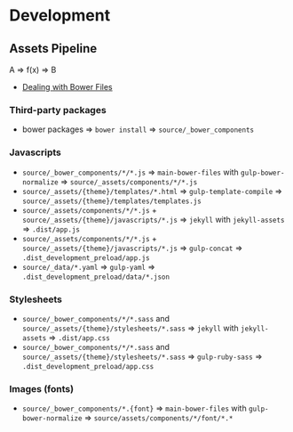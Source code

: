 # Development

## Assets Pipeline

A => f(x) => B

* [Dealing with Bower Files](http://jonstuebe.com/2014/12/26/dealing-with-bower-files/)

### Third-party packages

* bower packages => ``bower install`` =>  ``source/_bower_components``

### Javascripts

* ``source/_bower_components/*/*.js`` => ``main-bower-files`` with ``gulp-bower-normalize`` => ``source/_assets/components/*/*.js``
* ``source/_assets/{theme}/templates/*.html`` => ``gulp-template-compile`` => ``source/_assets/{theme}/templates/templates.js``
* ``source/_assets/components/*/*.js`` + ``source/_assets/{theme}/javascripts/*.js`` => ``jekyll`` with ``jekyll-assets`` => ``.dist/app.js``
* ``source/_assets/components/*/*.js`` + ``source/_assets/{theme}/javascripts/*.js`` => ``gulp-concat`` => ``.dist_development_preload/app.js``
* ``source/_data/*.yaml`` => ``gulp-yaml`` => ``.dist_development_preload/data/*.json``

### Stylesheets 

* ``source/_bower_components/*/*.sass`` and ``source/_assets/{theme}/stylesheets/*.sass`` => ``jekyll`` with ``jekyll-assets`` => ``.dist/app.css``
* ``source/_bower_components/*/*.sass`` and ``source/_assets/{theme}/stylesheets/*.sass`` => ``gulp-ruby-sass`` => ``.dist_development_preload/app.css``

### Images (fonts)

* ``source/_bower_components/*.{font}`` => ``main-bower-files`` with ``gulp-bower-normalize`` => ``source/assets/components/*/font/*.*``
